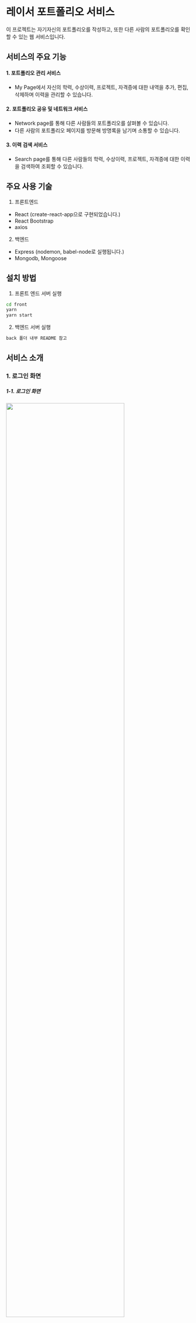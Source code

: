 # 레이서 포트폴리오 서비스

이 프로젝트는 자기자신의 포트폴리오를 작성하고, 또한 다른 사람의 포트폴리오를 확인할 수 있는 웹 서비스입니다. 

## 서비스의 주요 기능
#### 1. 포트폴리오 관리 서비스
- My Page에서 자신의 학력, 수상이력, 프로젝트, 자격증에 대한 내역을 추가, 편집, 삭제하며 이력을 관리할 수 있습니다.
#### 2. 포트폴리오 공유 및 네트워크 서비스
- Network page를 통해 다른 사람들의 포트폴리오를 살펴볼 수 있습니다.
- 다른 사람의 포트폴리오 페이지를 방문해 방명록을 남기며 소통할 수 있습니다.
#### 3. 이력 검색 서비스
- Search page를 통해 다른 사람들의 학력, 수상이력, 프로젝트, 자격증에 대한 이력을 검색하여 조회할 수 있습니다.

## 주요 사용 기술

1. 프론트엔드

- React (create-react-app으로 구현되었습니다.)
- React Bootstrap
- axios

2. 백엔드

- Express (nodemon, babel-node로 실행됩니다.)
- Mongodb, Mongoose

## 설치 방법

1. 프론트 엔드 서버 실행

```bash
cd front
yarn
yarn start
```

2. 백엔드 서버 실행

```bash
back 폴더 내부 README 참고
```

## 서비스 소개
### 1. 로그인 화면
##### 1-1. 로그인 화면
<img src="/uploads/e31cd03e0d13a27376f1e1e7811f885e/image.png" width="80%"><br>
- [로그인]: 로그인을 할 수 있다.
- [회원가입]: 회원가입을 통해 로그인을 할 수 있다.
- [다크모드]: 왼쪽 아래의 해 모양의 아이콘을 통해 다크모드로 이용할 수 있다.

##### 1-2. 회원가입 화면
<img src="/uploads/2f71a63dc63b17e7246a897812298c29/image.png" width="80%"><br>
- [회원가입]: 이메일 주소, 비밀번호, 이름 입력을 통해 회원가입을 할 수 있다.
- [로그인 하기]: 로그인 화면으로 되돌아 간다.

### 2. 포트폴리오 화면
##### 2-1. 포트폴리오 화면
<img src="/uploads/447aa90339f769c4ab9378a483cf9e2f/image.png" width="80%"><br>

##### 2-2. 다른 유저의 포트폴리오 화면
<img src="/uploads/1f87d7bcb5966687357408adde12c6f8/image.png" width="80%"><br>

##### 2-3. 프로필 화면
<img src="/uploads/1e9dd10baf54627fb3ddf74e5e29bd25/image.png" width="20%">
<img src="/uploads/25966d8bf38fc70ed86c9fcd548a031a/image.png" width="20%"><br>
- [편집]: 편집 버튼을 통해 이름, 이메일, 설명, 사진을 수정할 수 있다.

##### 2-4. 방명록 화면
<img src="/uploads/cb1efd613e24f1248d2a86d9ab5dfd1c/image.png" width="20%"><br>
- [등록]: 댓글 입력 후 등록 버튼을 통해 방명록을 남길 수 있다.
- [수정]: 연필 모양의 아이콘을 통해 수정을 할 수 있다.
- [삭제]: 휴지통 모양의 아이콘을 통해 삭제를 할 수 있다.

##### 2-5. 게시물 화면
<img src="/uploads/cb7e94f9b3d0f9642dc0d1d9ac28fee4/image.png" width="80%"><br>
- [추가]: + 버튼을 통해 게시물을 추가할 수 있다.
- [편집]: 편집 버튼을 통해 게시물을 수정 할 수 있다.
- [삭제]: 삭제 버튼을 통해 게시물을 삭제 할 수 있다.

### 3. 검색 화면
##### 3-1. 검색 전체 화면
<img src="/uploads/bbc24175b8e03889d85eb6d1764bf977/image.png" width="80%"><br>
- [검색]: 검색창을 통해 항목(학력, 수상이력, 프로젝트, 자격증) 별로 검색할 수 있다.
- [해당 포트폴리오로 이동]: 게시물의 오른쪽 화살표 버튼을 통해 해당 게시물이 속한 포트폴리오 페이지로 이동할 수 있다.

##### 3-2. 검색창
<img src="/uploads/5368df9074eb7d78dca2e2649e6dc6b9/image.png" width="80%"><br>
<img src="/uploads/c1010583bd994acd1ce7a8f5b22bf075/image.png" width="80%"><br>
<img src="/uploads/b4932978406b2a3cf33d7f519144a430/image.png" width="80%"><br>
<img src="/uploads/54ac5b4b0355ed6c1fa266ac93deb45d/image.png" width="80%"><br>
- [검색 항목 선택]: 셀렉트박스를 통해 검색하고자 하는 항목 중 하나(학력, 수상이력, 프로젝트, 자격증)를 선택할 수 있다.
- [검색 버튼]: 입력 내용이 하나라도 있어야 검색 버튼이 활성화 된다.

### 4. 네트워크 화면
##### 4-1. 네트워크 전체 화면
<img src="/uploads/94bdda30f960a3c7040d3785cfa141b2/image.png" width="80%"><br>
- 서비스를 이용하는 유저들 목록을 볼 수 있다.
- [유저 포트폴리오로 이동]: 유저 카드의 '포트폴리오' 링크를 클릭하면 해당 유저의 포트폴리오 페이지로 이동할 수 있다.
- [목록의 유저수 선택]: 화면 아래에 위치한 셀렉트박스를 통해 네트워크 페이지에 보여지는 유저수(4, 8, 16, 32)를 선택할 수 있다.

##### 4-2. 검색창
<img src="/uploads/20f2a55b6fe5fc0e578c1ba879f535f5/image.png" width="80%"><br>
- [검색 항목 선택]: 셀렉트박스를 통해 검색하고자 하는 항목 중 하나(이름, 이메일)를 선택할 수 있다.
- [검색 버튼]: 입력 내용이 한 글자라도 있어야 검색 버튼이 활성화 된다.
- [전체 버튼]: 전체 유저 목록을 보여준다.

### 5. 다크모드
<img src="/uploads/b4d1e97d9e97810d594d786a67bd2455/image.png" width="45%">
<img src="/uploads/9c7606f65b910da61c8c1798dfb93611/image.png" width="45%"><br>
<img src="/uploads/a10ce1098e8bb2f629d338034b8e69d8/image.png" width="45%">
<img src="/uploads/0601d8ec56f9e6c5f22e5f5880ca601c/image.png" width="45%"><br>

## 🙏 개발자들
|이름|포지션|
|------|---|
|이동준|팀장, 백엔드|
|김영곤|백엔드|
|박보근|프론트엔드|
|이영민|프론트엔드|
|선민경|프론트엔드|

---

본 프로젝트에서 제공하는 모든 코드 등의는 저작권법에 의해 보호받는 ㈜엘리스의 자산이며, 무단 사용 및 도용, 복제 및 배포를 금합니다.
Copyright 2022 엘리스 Inc. All rights reserved.
